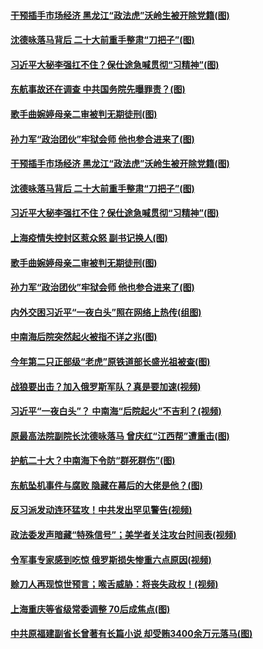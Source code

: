 #### [干预插手市场经济 黑龙江“政法虎”沃岭生被开除党籍(图)](../pages/p2/1001870.md) 
#### [沈德咏落马背后 二十大前重手整肃“刀把子”(图)](../pages/p2/1001850.md) 
#### [习近平大秘李强扛不住？保仕途急喊贯彻“习精神”(图)](../pages/p2/1001836.md) 
#### [东航事故还在调查 中共国务院先曝罪责？(图)](../pages/p2/1001791.md) 
#### [歌手曲婉婷母亲二审被判无期徒刑(图)](../pages/p2/1001787.md) 
#### [孙力军“政治团伙”牢狱会师 他也参合进来了(图)](../pages/p2/1001774.md) 
#### [干预插手市场经济 黑龙江“政法虎”沃岭生被开除党籍(图)](../pages/p2/1001870.md) 
#### [沈德咏落马背后 二十大前重手整肃“刀把子”(图)](../pages/p2/1001850.md) 
#### [习近平大秘李强扛不住？保仕途急喊贯彻“习精神”(图)](../pages/p2/1001836.md) 
#### [上海疫情失控封区惹众怒 副书记换人(图)](../pages/p2/1001764.md) 
#### [歌手曲婉婷母亲二审被判无期徒刑(图)](../pages/p2/1001787.md) 
#### [孙力军“政治团伙”牢狱会师 他也参合进来了(图)](../pages/p2/1001774.md) 
#### [内外交困 ​​​​​​​习近平“一夜白头”照在网络上热传(组图)](../pages/p2/1001677.md) 
#### [中南海后院突然起火被指不详之兆(图)](../pages/p2/1001682.md) 
#### [今年第二只正部级“老虎”原铁道部长盛光祖被查(图)](../pages/p2/1001708.md) 
#### [战狼要出击？加入俄罗斯军队？真是要加速(视频)](../pages/p2/1001718.md) 
#### [习近平“一夜白头”？ 中南海“后院起火”不吉利？(视频)](../pages/p2/1001702.md) 
#### [原最高法院副院长沈德咏落马 曾庆红“江西帮”遭重击(图)](../pages/p2/1001581.md) 
#### [护航二十大？中南海下令防“群死群伤”(图)](../pages/p2/1001599.md) 
#### [东航坠机事件与腐败 隐藏在幕后的大佬是他？(图)](../pages/p2/1001549.md) 
#### [反习派发动连环猛攻！中共发出罕见警告(视频)](../pages/p2/1001601.md) 
#### [政法委发声暗藏“特殊信号”；美学者关注攻台时间表(视频)](../pages/p2/1001586.md) 
#### [令军事专家感到吃惊 俄罗斯损失惨重六点原因(视频)](../pages/p2/1001500.md) 
#### [赊刀人再现惊世预言；喉舌威胁：将丧失政权！(视频)](../pages/p2/1001495.md) 
#### [上海重庆等省级常委调整 70后成焦点(图)](../pages/p2/1001485.md) 
#### [中共原福建副省长曾著有长篇小说 却受贿3400余万元落马(图)](../pages/p2/1001464.md) 

